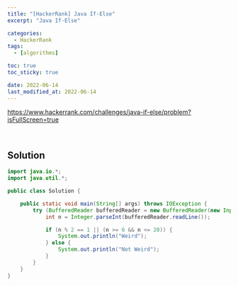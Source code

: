 ```yaml
---
title: "[HackerRank] Java If-Else"
excerpt: "Java If-Else"

categories:
  - HackerRank
tags:
  - [algorithms]

toc: true
toc_sticky: true

date: 2022-06-14
last_modified_at: 2022-06-14
---
```


<https://www.hackerrank.com/challenges/java-if-else/problem?isFullScreen=true>

<br>

## Solution

```java
import java.io.*;
import java.util.*;

public class Solution {

    public static void main(String[] args) throws IOException {
        try (BufferedReader bufferedReader = new BufferedReader(new InputStreamReader(System.in))) {
            int n = Integer.parseInt(bufferedReader.readLine());

            if (n % 2 == 1 || (n >= 6 && n <= 20)) {
                System.out.println("Weird");
            } else {
                System.out.println("Not Weird");
            }
        }
    }
}
```